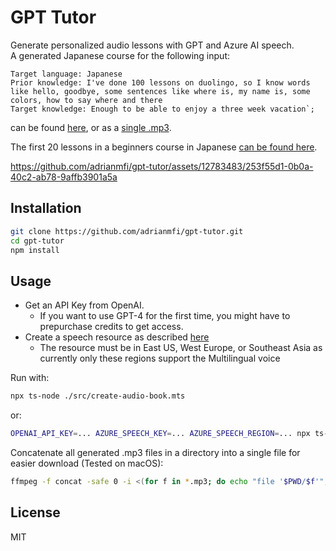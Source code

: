 # GPT Tutor

Generate personalized audio lessons with GPT and Azure AI speech. <br>
A generated Japanese course for the following input:
```
Target language: Japanese
Prior knowledge: I've done 100 lessons on duolingo, so I know words like hello, goodbye, some sentences like where is, my name is, some colors, how to say where and there
Target knowledge: Enough to be able to enjoy a three week vacation`;
```
 can be found [here](./lessons/japanese/), or as a [single .mp3](https://github.com/adrianmfi/gpt-tutor/raw/main/lessons/japanese/all_lessons.mp3).


The first 20 lessons in a beginners course in Japanese [can be found here](./lessons/japanese/).

https://github.com/adrianmfi/gpt-tutor/assets/12783483/253f55d1-0b0a-40c2-ab78-9affb3901a5a



## Installation

```bash
git clone https://github.com/adrianmfi/gpt-tutor.git
cd gpt-tutor
npm install
```

## Usage

* Get an API Key from OpenAI.
  * If you want to use GPT-4 for the first time, you might have to prepurchase credits to get access.
* Create a speech resource as described [here](https://learn.microsoft.com/en-us/azure/ai-services/speech-service/get-started-text-to-speech?tabs=macos%2Cterminal&pivots=programming-language-javascript#prerequisites)
  * The resource must be in East US, West Europe, or Southeast Asia as currently only these regions support the Multilingual voice 


Run with:

```bash
npx ts-node ./src/create-audio-book.mts
```

or:
```bash
OPENAI_API_KEY=... AZURE_SPEECH_KEY=... AZURE_SPEECH_REGION=... npx ts-node ./src/create-audio-book.mts
```

Concatenate all generated .mp3 files in a directory into a single file for easier download (Tested on macOS): <br>

```bash
ffmpeg -f concat -safe 0 -i <(for f in *.mp3; do echo "file '$PWD/$f'"; done | sort -V) -c copy output.mp3
```

## License

MIT
